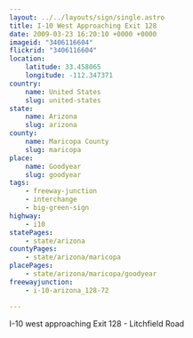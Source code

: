 ```yaml
---
layout: ../../layouts/sign/single.astro
title: I-10 West Approaching Exit 128
date: 2009-03-23 16:20:10 +0000 +0000
imageid: "3406116604"
flickrid: "3406116604"
location:
    latitude: 33.458065
    longitude: -112.347371
country:
    name: United States
    slug: united-states
state:
    name: Arizona
    slug: arizona
county:
    name: Maricopa County
    slug: maricopa
place:
    name: Goodyear
    slug: goodyear
tags:
    - freeway-junction
    - interchange
    - big-green-sign
highway:
    - i10
statePages:
    - state/arizona
countyPages:
    - state/arizona/maricopa
placePages:
    - state/arizona/maricopa/goodyear
freewayjunction:
    - i-10-arizona_128-72

---
```

I-10 west approaching Exit 128 - Litchfield Road